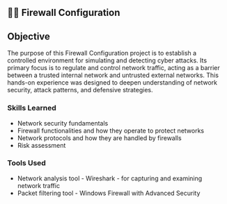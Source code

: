 <h2>👨‍💻 Firewall Configuration</h2>

## Objective

The purpose of this Firewall Configuration project is to establish a controlled environment for simulating and detecting cyber attacks. Its primary focus is to regulate and control network traffic, acting as a barrier between a trusted internal network and untrusted external networks. This hands-on experience was designed to deepen understanding of network security, attack patterns, and defensive strategies.

### Skills Learned

- Network security fundamentals
- Firewall functionalities and how they operate to protect networks
- Network protocols and how they are handled by firewalls
- Risk assessment

### Tools Used

- Network analysis tool - Wireshark - for capturing and examining network traffic
- Packet filtering tool - Windows Firewall with Advanced Security
